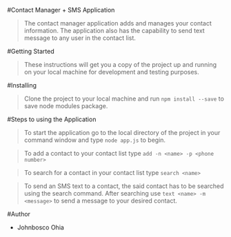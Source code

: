 #Contact Manager + SMS Application
>The contact manager application adds and manages your contact information. The application also has the capability to send text message to any user in the contact list.

#Getting Started
>These instructions will get you a copy of the project up and running on your local machine for development and testing purposes.

#Installing
>Clone the project to your local machine and run ``` npm install --save ``` to save node modules package.

#Steps to using the Application
> To start the application go to the local directory of the project in your command window and type  ``` node app.js ``` to begin.

> To add a contact to your contact list type ``` add -n <name> -p <phone number> ```

> To search for a contact in your contact list type ``` search <name> ```

> To send an SMS text to a contact, the said contact has to be searched using the search command. After searching use ``` text <name> -m <message> ``` to send a message to your desired contact.

#Author 
<ul>
<li> Johnbosco Ohia </li>
</ul>



 
 
 
